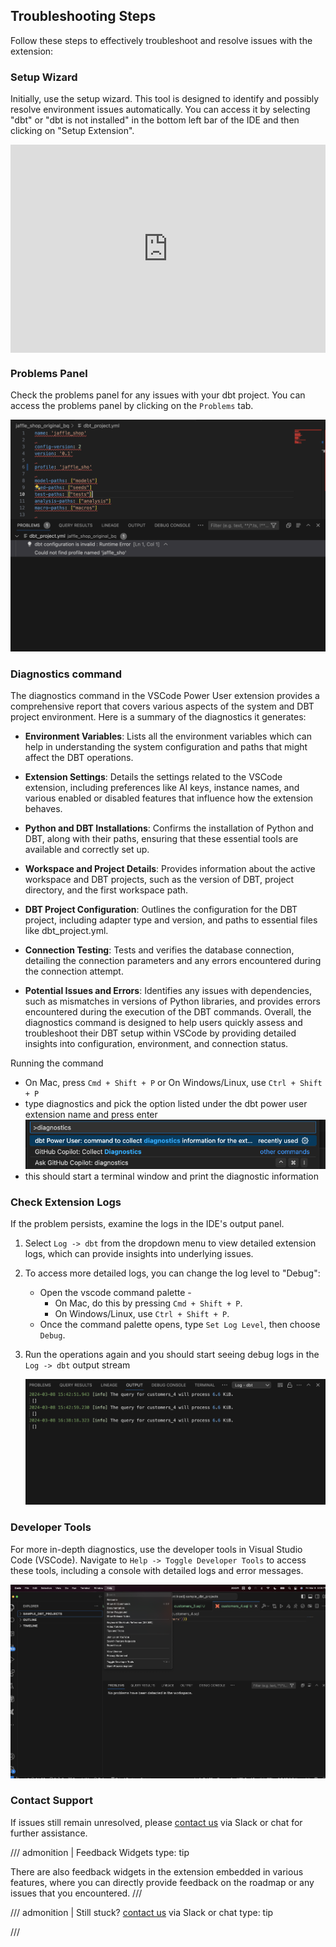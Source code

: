 ## Troubleshooting Steps

Follow these steps to effectively troubleshoot and resolve issues with the extension:

### Setup Wizard

Initially, use the setup wizard. This tool is designed to identify and possibly resolve environment issues automatically. You can access it by selecting "dbt" or "dbt is not installed" in the bottom left bar of the IDE and then clicking on "Setup Extension".

<div style="position: relative; padding-bottom: calc(57.25% + 44px); height: 0;"><iframe src=https://app.supademo.com/embed/clph7wqbu4xjbpe69qnl0m9pf frameborder="0" webkitallowfullscreen="true" mozallowfullscreen="true" allowfullscreen style="position: absolute; top: 0; left: 0; width: 100%; height: 100%;"></iframe></div>

### Problems Panel

Check the problems panel for any issues with your dbt project. You can access the problems panel by clicking on the `Problems` tab.

![Viewing the Problems Panel](images/problems-panel.png)

### Diagnostics command

The diagnostics command in the VSCode Power User extension provides a comprehensive report that covers various aspects of the system and DBT project environment. Here is a summary of the diagnostics it generates:

- **Environment Variables**: Lists all the environment variables which can help in understanding the system configuration and paths that might affect the DBT operations.

- **Extension Settings**: Details the settings related to the VSCode extension, including preferences like AI keys, instance names, and various enabled or disabled features that influence how the extension behaves.

- **Python and DBT Installations**: Confirms the installation of Python and DBT, along with their paths, ensuring that these essential tools are available and correctly set up.

- **Workspace and Project Details**: Provides information about the active workspace and DBT projects, such as the version of DBT, project directory, and the first workspace path.

- **DBT Project Configuration**: Outlines the configuration for the DBT project, including adapter type and version, and paths to essential files like dbt_project.yml.

- **Connection Testing**: Tests and verifies the database connection, detailing the connection parameters and any errors encountered during the connection attempt.

- **Potential Issues and Errors**: Identifies any issues with dependencies, such as mismatches in versions of Python libraries, and provides errors encountered during the execution of the DBT commands.
  Overall, the diagnostics command is designed to help users quickly assess and troubleshoot their DBT setup within VSCode by providing detailed insights into configuration, environment, and connection status.

Running the command

- On Mac, press `Cmd + Shift + P` or On Windows/Linux, use `Ctrl + Shift + P`
- type diagnostics and pick the option listed under the dbt power user extension name and press enter
  ![Diagnostics](images/diagnostics.png)
- this should start a terminal window and print the diagnostic information

### Check Extension Logs

If the problem persists, examine the logs in the IDE's output panel.

1. Select `Log -> dbt` from the dropdown menu to view detailed extension logs, which can provide insights into underlying issues.
2. To access more detailed logs, you can change the log level to "Debug":
   - Open the vscode command palette -
     - On Mac, do this by pressing `Cmd + Shift + P`.
     - On Windows/Linux, use `Ctrl + Shift + P`.
   - Once the command palette opens, type `Set Log Level`, then choose `Debug`.
3. Run the operations again and you should start seeing debug logs in the `Log -> dbt` output stream

   ![Viewing Log - dbt in the Output Panel](images/extension-logs.png)

### Developer Tools

For more in-depth diagnostics, use the developer tools in Visual Studio Code (VSCode). Navigate to `Help -> Toggle Developer Tools` to access these tools, including a console with detailed logs and error messages.

![Accessing Developer Tools in VSCode](images/developer-tools.png)

### Contact Support

If issues still remain unresolved, please [contact us](https://www.altimate.ai/support) via Slack or chat for further assistance.

/// admonition | Feedback Widgets
type: tip

There are also feedback widgets in the extension embedded in various features, where you can directly provide feedback on the roadmap or any issues that you encountered.
///

/// admonition | Still stuck? [contact us](https://www.altimate.ai/support) via Slack or chat
type: tip

///
